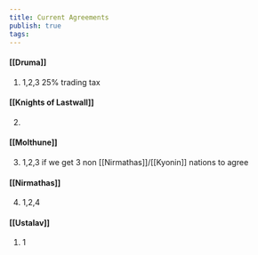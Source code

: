 ```yaml
---
title: Current Agreements
publish: true
tags:
---
```

#### [[Druma]]
1. 1,2,3 25% trading tax

#### [[Knights of Lastwall]]
2. 

#### [[Molthune]]
3. 1,2,3 if we get 3 non [[Nirmathas]]/[[Kyonin]] nations to agree

#### [[Nirmathas]]
4. 1,2,4

#### [[Ustalav]]
1. 1

